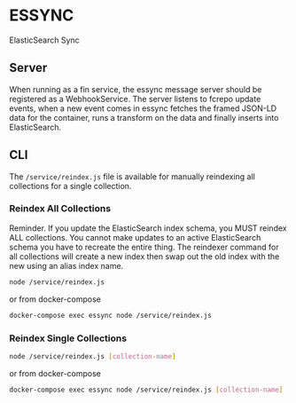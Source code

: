 # ESSYNC

ElasticSearch Sync

## Server

When running as a fin service, the essync message server should be registered as a WebhookService.  The server listens to fcrepo update events, when a new event comes in essync fetches the framed JSON-LD data for the container, runs a transform on the data and finally inserts into ElasticSearch.

## CLI

The `/service/reindex.js` file is available for manually reindexing all collections for a single collection. 

### Reindex All Collections

Reminder.  If you update the ElasticSearch index schema, you MUST reindex ALL collections.  You cannot make updates to an active ElasticSearch schema you have to recreate the entire thing.  The reindexer command for all collections will create a new index then swap out the old index with the new using an alias index name.

```bash
node /service/reindex.js
```

or from docker-compose

```bash
docker-compose exec essync node /service/reindex.js
```

### Reindex Single Collections

```bash
node /service/reindex.js [collection-name]
```

or from docker-compose

```bash
docker-compose exec essync node /service/reindex.js [collection-name]
```
